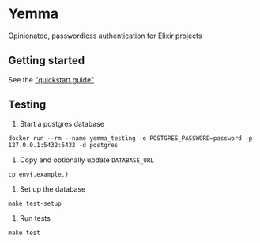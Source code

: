 # Yemma

Opinionated, passwordless authentication for Elixir projects

## Getting started

See the ["quickstart guide"]("guides/quicksstart.md")

## Testing

1. Start a postgres database<br>
```shell
docker run --rm --name yemma_testing -e POSTGRES_PASSWORD=password -p 127.0.0.1:5432:5432 -d postgres
```


1. Copy and optionally update `DATABASE_URL`<br>
```shell
cp env{.example,}
```


1. Set up the database<br>
```shell
make test-setup
```


1. Run tests<br>
```shell
make test
```
